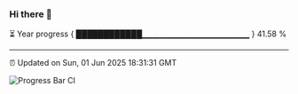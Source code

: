 ### Hi there 👋

⏳ Year progress { ████████████▁▁▁▁▁▁▁▁▁▁▁▁▁▁▁▁▁▁ } 41.58 %

---

⏰ Updated on Sun, 01 Jun 2025 18:31:31 GMT

![Progress Bar CI](https://github.com/ZhaoGui/ZhaoGui/workflows/Progress%20Bar%20CI/badge.svg)
